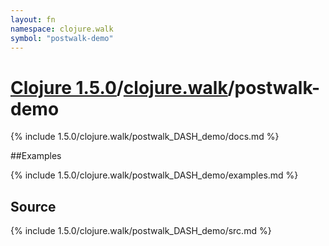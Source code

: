 ```yaml
---
layout: fn
namespace: clojure.walk
symbol: "postwalk-demo"
---
```


# [Clojure 1.5.0](../../)/[clojure.walk](../)/postwalk-demo

{% include 1.5.0/clojure.walk/postwalk_DASH_demo/docs.md %}

##Examples

{% include 1.5.0/clojure.walk/postwalk_DASH_demo/examples.md %}
## Source
{% include 1.5.0/clojure.walk/postwalk_DASH_demo/src.md %}

